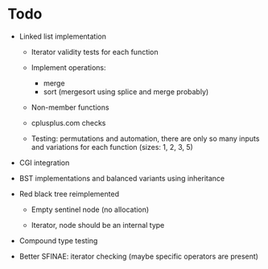# Todo

- Linked list implementation

	- Iterator validity tests for each function
	- Implement operations:
		- merge
		- sort (mergesort using splice and merge probably)

	- Non-member functions
	- cplusplus.com checks
	- Testing: permutations and automation, there are only so many inputs and variations for each function (sizes: 1, 2, 3, 5)

- CGI integration

- BST implementations and balanced variants using inheritance
- Red black tree reimplemented
	- Empty sentinel node (no allocation)

	- Iterator, node should be an internal type

- Compound type testing
- Better SFINAE: iterator checking (maybe specific operators are present)
